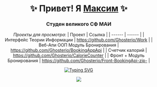 <div align = center>

# ✨ Привет! Я [Максим](https://youtu.be/dQw4w9WgXcQ?si=iKFSpBaaCWVzYh2A) ✨
### Студен великого СФ МАИ

_Проекты для просмотра_:
| Проект | Ссылка |
| ------ | ------ |
| Интерфейс Теории Информации | https://github.com/Ghosterio/Work |
| Веб-Апи ООП Модуль Бронирования | https://github.com/Ghosterio/BookingAppApi |
| Счетчик калорий | https://github.com/Ghosterio/CalorieCounter |
| Фронт + Модуль Бронирования | https://github.com/Ghosterio/Front-BookingApi-zip- |

[![Typing SVG](https://readme-typing-svg.herokuapp.com?font=Fira+Code&size=15&pause=1000&random=false&width=435&lines=%C2%AB%D0%A2%D0%B2%D0%BE%D1%80%D1%87%D0%B5%D1%81%D1%82%D0%B2%D0%BE+%D0%B7%D0%B0%D1%80%D0%B0%D0%B7%D0%B8%D1%82%D0%B5%D0%BB%D1%8C%D0%BD%D0%BE.+%D0%9F%D0%B5%D1%80%D0%B5%D0%B4%D0%B0%D0%B9+%D0%B4%D1%80%D1%83%D0%B3%D0%BE%D0%BC%D1%83!%C2%BB;%D0%90%D0%BB%D1%8C%D0%B1%D0%B5%D1%80%D1%82+%D0%AD%D0%B9%D0%BD%D1%88%D1%82%D0%B5%D0%B9%D0%BD)](https://git.io/typing-svg)

[![](https://img.shields.io/badge/Click_Me!-37a779?style=for-the-badge)](https://youtu.be/dQw4w9WgXcQ?si=iKFSpBaaCWVzYh2A)
